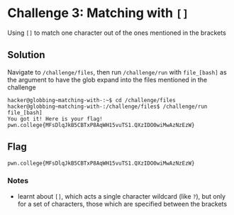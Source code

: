# Challenge 3: Matching with `[]`
Using `[]` to match one character out of the ones mentioned in the brackets
## Solution
Navigate to `/challenge/files`, then run `/challenge/run` with `file_[bash]` as the argument to have the glob expand into the files mentioned in the challenge
```
hacker@globbing~matching-with-:~$ cd /challenge/files
hacker@globbing~matching-with-:/challenge/files$ /challenge/run file_[bash]
You got it! Here is your flag!
pwn.college{MFsDlqJkB5CBTxP8AqWH15vuTS1.QXzIDO0wiMwAzNzEzW}
```

## Flag
`pwn.college{MFsDlqJkB5CBTxP8AqWH15vuTS1.QXzIDO0wiMwAzNzEzW}`
### Notes
- learnt about `[]`, which acts a single character wildcard (like `?`), but only for a set of characters, those which are specified between the brackets